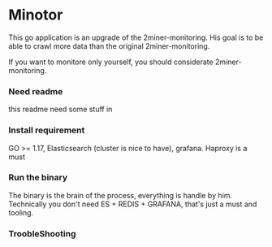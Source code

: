 # Minotor
This go application is an upgrade of the 2miner-monitoring.
His goal is to be able to crawl more data than the original 2miner-monitoring.

If you want to monitore only yourself, you should considerate 2miner-monitoring.

### Need readme

this readme need some stuff in

### Install requirement

GO >= 1.17, Elasticsearch (cluster is nice to have), grafana.
Haproxy is a must


### Run the binary

The binary is the brain of the process, everything is handle by him. Technically you don't need ES + REDIS + GRAFANA, that's just a must and tooling.

### TroobleShooting
